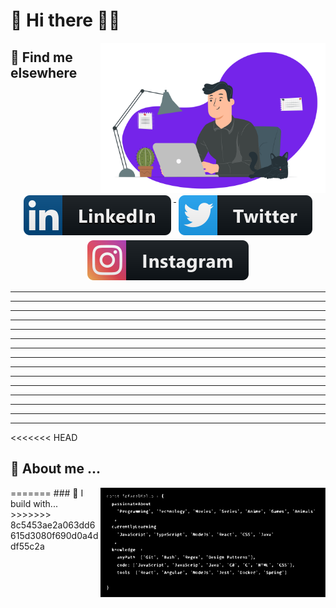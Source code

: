 # 👋 Hi there 🤜🤛

<img align="right" src="https://raw.githubusercontent.com/TafarelMello/tafarelmello/main/assets/images/tafarelmello.svg" alt="Tafarel Mello" width="360"/>

## 📢 Find me elsewhere
<p align="center" style="margin: 10px"> 
  <a href="https://www.linkedin.com/in/tafarel-mello/">
    <img src="https://raw.githubusercontent.com/TafarelMello/tafarelmello/main/assets/badges/linkedIn.svg" alt="LinkedIn" style="vertical-align:top; margin:4px">
  </a>

  <a href="https://twitter.com/TafarelMello/">
    <img src="https://raw.githubusercontent.com/TafarelMello/tafarelmello/main/assets/badges/twitter.svg" alt="Twitter" style="vertical-align:top; margin:4px">
  </a>

  <a href="https://www.instagram.com/tafarelmello/">
    <img src="https://raw.githubusercontent.com/TafarelMello/tafarelmello/main/assets/badges/instagram.svg" alt="Instagram" style="vertical-align:top; margin:4px">
  </a>  
</p>

<hr>
<hr>
<hr>
<hr>
<hr>
<hr>
<hr>
<hr>
<hr>
<hr>
<hr>
<hr>
<hr>
<hr>
<hr>

<<<<<<< HEAD
## 🚧 About me ...

<img align="right" src="https://raw.githubusercontent.com/TafarelMello/tafarelmello/main/assets/images/aboutme.svg" alt="About me" width="360"/>
=======
### 🚧 I build with...
>>>>>>> 8c5453ae2a063dd6615d3080f690d0a4ddf55c2a
